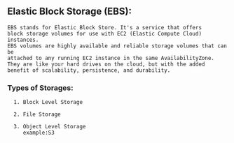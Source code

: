 ## Elastic Block Storage (EBS):
```
EBS stands for Elastic Block Store. It's a service that offers
block storage volumes for use with EC2 (Elastic Compute Cloud) instances.
EBS volumes are highly available and reliable storage volumes that can be
attached to any running EC2 instance in the same AvailabilityZone.
They are like your hard drives on the cloud, but with the added benefit of scalability, persistence, and durability.
```
  ### Types of Storages:

      1. Block Level Storage

      2. File Storage

      3. Object Level Storage 
         example:S3

      
      

